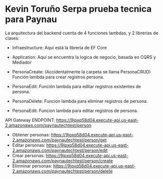 # Kevin Toruño Serpa prueba tecnica para Paynau

La arquitectura del backend cuenta de 4 funciones lambdas, y 2 librerias de clases:

- Infraestructure: Aqui está la libreria de EF Core

- Application: Aquí se encuentra la logica de negocio, basada en CQRS y Mediador

- PersonaCreate: (Accidentalmente la carpeta se llama PersonaCRUD) Función lambda para crear registros persona.

- PersonaEdit: Función lambda para editar registros existentes de persona.

- PersonaDelete: Funcion lambda para eliminar registros de persona.

- PersonaEdit: Funcion lambda para editar registros de persona.

API Gateway ENDPOINT: https://9jpxq58d04.execute-api.us-east-2.amazonaws.com/paynautechtest/person

* Obtener personas: https://9jpxq58d04.execute-api.us-east-2.amazonaws.com/paynautechtest/person/get
* Editar personas: https://9jpxq58d04.execute-api.us-east-2.amazonaws.com/paynautechtest/person/edit
* Crear personas: https://9jpxq58d04.execute-api.us-east-2.amazonaws.com/paynautechtest/person/create
* Elimninar personas: https://9jpxq58d04.execute-api.us-east-2.amazonaws.com/paynautechtest/person/delete
